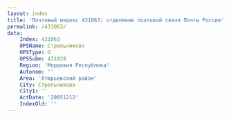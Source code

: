 ```yaml
---
layout: index
title: 'Почтовый индекс 431063: отделение почтовой связи Почты России'
permalink: /431063/
data:
    Index: 431063
    OPSName: Стрельниково
    OPSType: О
    OPSSubm: 431029
    Region: 'Мордовия Республика'
    Autonom: ''
    Area: 'Атюрьевский район'
    City: Стрельниково
    City1: ''
    ActDate: '20051212'
    IndexOld: ''
---
```

